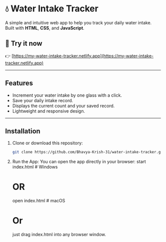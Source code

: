 # 💧 Water Intake Tracker

A simple and intuitive web app to help you track your daily water intake. Built with **HTML**, **CSS**, and **JavaScript**.

## 🚀 Try it now  
👉 [https://my-water-intake-tracker.netlify.app](https://my-water-intake-tracker.netlify.app)

---

## Features

- Increment your water intake by one glass with a click.
- Save your daily intake record.
- Displays the current count and your saved record.
- Lightweight and responsive design.

---

## Installation

1. Clone or download this repository:
   ```bash
   git clone https://github.com/Bhavya-Krish-31/water-intake-tracker.git

2. Run the App:
   You can open the app directly in your browser:
   start index.html     # Windows
   # OR
   open index.html      # macOS
   # Or
   just drag index.html into any browser window.


